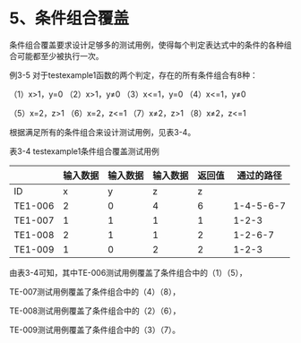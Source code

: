 # 5、条件组合覆盖

条件组合覆盖要求设计足够多的测试用例，使得每个判定表达式中的条件的各种组合可能都至少被执行一次。

例3-5 对于testexample1函数的两个判定，存在的所有条件组合有8种：	

（1）x>1，y=0	（2）x>1，y≠0	（3）x<=1，y=0	（4）x<=1，y≠0	

（5）x=2，z>1	（6）x=2，z<=1	（7）x≠2，z>1	（8）x≠2，z<=1

根据满足所有的条件组合来设计测试用例，见表3-4。

表3-4 testexample1条件组合覆盖测试用例

|         | 输入数据 | 输入数据 | 输入数据 | 返回值 | 通过的路径 |
| ------- | -------- | -------- | -------- | ------ | ---------- |
| ID      | x        | y        | z        | z      |            |
| TE1-006 | 2        | 0        | 4        | 6      | 1-4-5-6-7  |
| TE1-007 | 1        | 1        | 1        | 1      | 1-2-3      |
| TE1-008 | 2        | 1        | 1        | 2      | 1-2-6-7    |
| TE1-009 | 1        | 0        | 2        | 2      | 1-2-3      |

由表3-4可知，其中TE-006测试用例覆盖了条件组合中的（1）（5），

TE-007测试用例覆盖了条件组合中的（4）（8），

TE-008测试用例覆盖了条件组合中的（2）（6），

TE-009测试用例覆盖了条件组合中的（3）（7）。

